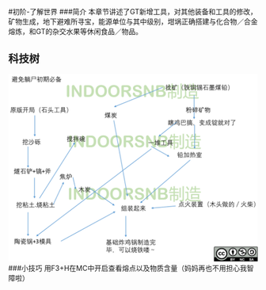 #初阶-了解世界
###简介
本章节讲述了GT新增工具，对其他装备和工具的修改，矿物生成，地下避难所寻宝，能源单位与其中级别，坩埚正确搭建与化合物／合金熔炼，和GT的杂交水果等休闲食品／物品。
## 科技树
![](/assets/IMG_0411.PNG)
###小技巧
用F3+H在MC中开启查看熔点以及物质含量（妈妈再也不用担心我智障啦）